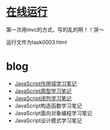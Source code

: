 # [在线运行](http://1.todoapp.sinaapp.com/work/task0003.html)

第一次用mvc的方式，写的乱的啊！！哭～

运行文件为task0003.html


# blog

* [JavaScript作用域学习笔记](http://naotu.baidu.com/edit.html)
* [JavaScript原型学习笔记](http://blog.csdn.net/u012038144/article/details/45419953)
* [JavaScript闭包学习笔记](http://www.zhihu.com/question/19554716/answer/44485088)
* JavaScript构造函数学习笔记
* JavaScript面向对象编程学习笔记
* JavaScript设计模式学习笔记
